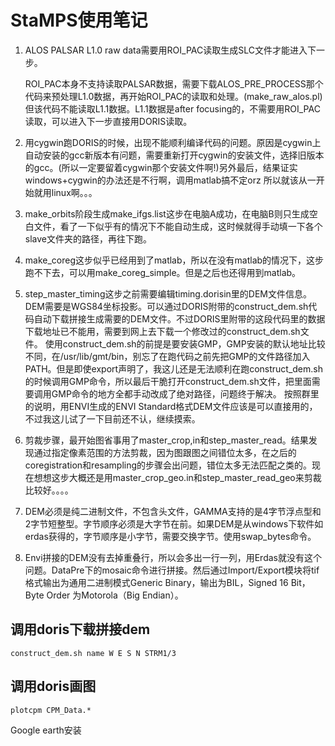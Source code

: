 # StaMPS使用笔记

1. ALOS PALSAR L1.0 raw data需要用ROI_PAC读取生成SLC文件才能进入下一步。

   ROI_PAC本身不支持读取PALSAR数据，需要下载ALOS_PRE_PROCESS那个代码来预处理L1.0数据，再开始ROI_PAC的读取和处理。(make_raw_alos.pl)但该代码不能读取L1.1数据。L1.1数据是after focusing的，不需要用ROI_PAC读取，可以进入下一步直接用DORIS读取。

2. 用cygwin跑DORIS的时候，出现不能顺利编译代码的问题。原因是cygwin上自动安装的gcc新版本有问题，需要重新打开cygwin的安装文件，选择旧版本的gcc。(所以一定要留着cygwin那个安装文件啊!)另外最后，结果证实windows+cygwin的办法还是不行啊，调用matlab搞不定orz 所以就该从一开始就用linux啊。。。

3. make_orbits阶段生成make_ifgs.list这步在电脑A成功，在电脑B则只生成空白文件，看了一下似乎有的情况下不能自动生成，这时候就得手动填一下各个slave文件夹的路径，再往下跑。

4. make_coreg这步似乎已经用到了matlab，所以在没有matlab的情况下，这步跑不下去，可以用make_coreg_simple。但是之后也还得用到matlab。

5. step_master_timing这步之前需要编辑timing.dorisin里的DEM文件信息。DEM需要是WGS84坐标投影。可以通过DORIS附带的construct_dem.sh代码自动下载拼接生成需要的DEM文件。不过DORIS里附带的这段代码里的数据下载地址已不能用，需要到网上去下载一个修改过的construct_dem.sh文件。
使用construct_dem.sh的前提是要安装GMP，GMP安装的默认地址比较不同，在/usr/lib/gmt/bin，别忘了在跑代码之前先把GMP的文件路径加入PATH。但是即使export声明了，我这儿还是无法顺利在跑construct_dem.sh的时候调用GMP命令，所以最后干脆打开construct_dem.sh文件，把里面需要调用GMP命令的地方全都手动改成了绝对路径，问题终于解决。
按照群里的说明，用ENVI生成的ENVI Standard格式DEM文件应该是可以直接用的，不过我这儿试了一下目前还不认，继续摸索。

6. 剪裁步骤，最开始图省事用了master_crop,in和step_master_read。结果发现通过指定像素范围的方法剪裁，因为图跟图之间错位太多，在之后的coregistration和resampling的步骤会出问题，错位太多无法匹配之类的。现在想想这步大概还是用master_crop_geo.in和step_master_read_geo来剪裁比较好。。。。

7. DEM必须是纯二进制文件，不包含头文件，GAMMA支持的是4字节浮点型和2字节短整型。字节顺序必须是大字节在前。如果DEM是从windows下软件如erdas获得的，字节顺序是小字节，需要交换字节。使用swap_bytes命令。

8. Envi拼接的DEM没有去掉重叠行，所以会多出一行一列，用Erdas就没有这个问题。DataPre下的mosaic命令进行拼接。然后通过Import/Export模块将tif格式输出为通用二进制模式Generic Binary，输出为BIL，Signed 16 Bit，Byte Order 为Motorola（Big Endian）。

## 调用doris下载拼接dem

```shell
construct_dem.sh name W E S N STRM1/3
```
## 调用doris画图

```shell
plotcpm CPM_Data.*
```
Google earth安装

